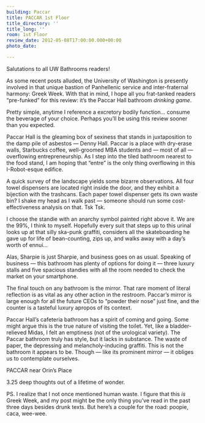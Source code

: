 ```yaml
---
building: Paccar
title: PACCAR 1st Floor
title_directory: ''
title_long: ''
room: 1st Floor
review_date: 2012-05-08T17:00:00.000+00:00
photo_date: 

---
```

Salutations to all UW Bathrooms readers!

As some recent posts alluded, the University of Washington is presently involved in that unique bastion of Panhellenic service and inter-fraternal harmony: Greek Week. With that in mind, I hope all you frat-tanked readers “pre-funked” for this review: it’s the Paccar Hall bathroom _drinking game_.

Pretty simple, anytime I reference a excretory bodily function… consume the beverage of your choice. Perhaps you’ll be using this review sooner than you expected.

Paccar Hall is the gleaming box of sexiness that stands in juxtaposition to the damp pile of asbestos — Denny Hall. Paccar is a place with dry-erase walls, Starbucks coffee, well-groomed MBA students and — most of all — overflowing entrepreneurship. As I step into the tiled bathroom nearest to the food stand, I am hoping that “entre” is the only thing overflowing in this I-Robot-esque edifice.

A quick survey of the landscape yields some bizarre observations. All four towel dispensers are located right inside the door, and they exhibit a bijection with the trashcans. Each paper towel dispenser gets its own waste bin? I shake my head as I walk past — someone should run some cost-effectiveness analysis on that. Tsk Tsk.

I choose the standie with an anarchy symbol painted right above it. We are the 99%, I think to myself. Hopefully every suit that steps up to this urinal looks up at that silly ska-punk graffiti, considers all the skateboarding he gave up for life of bean-counting, zips up, and walks away with a day’s worth of ennui…

Alas, Sharpie is just Sharpie, and business goes on as usual. Speaking of business — this bathroom has plenty of options for doing it — three luxury stalls and five spacious standies with all the room needed to check the market on your smartphone.

The final touch on any bathroom is the mirror. That rare moment of literal reflection is as vital as any other action in the restroom. Paccar’s mirror is large enough for all the future CEOs to “powder their nose” just fine, and the counter is a tasteful luxury apropos of its context.

Paccar Hall’s cafeteria bathroom has a spirit of coming and going. Some might argue this is the true nature of visiting the toilet. Yet, like a bladder-relieved Midas, I felt an emptiness (not of the urological variety). The Paccar bathroom truly has style, but it lacks in substance. The waste of paper, the depressing and melancholy-inducing graffiti. This is not the bathroom it appears to be. Though — like its prominent mirror — it obliges us to contemplate ourselves.

PACCAR near Orin’s Place

3\.25 deep thoughts out of a lifetime of wonder.

PS. I realize that I not once mentioned human waste. I figure that this _is_ Greek Week, and my post might be the only thing you’ve read in the past three days besides drunk texts. But here’s a couple for the road: poopie, caca, wee-wee.